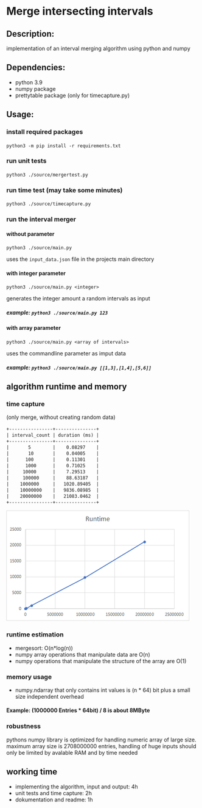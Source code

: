 # Merge intersecting intervals
## Description: 
implementation of an interval merging algorithm using python and numpy

## Dependencies:
* python 3.9
* numpy package
* prettytable package (only for timecapture.py)

## Usage:
### install required packages
` python3 -m pip install -r requirements.txt `

### run unit tests
`python3 ./source/mergertest.py`

### run time test (may take some minutes)
`python3 ./source/timecapture.py`

### run the interval merger 
#### without parameter 
`python3 ./source/main.py`

uses the `input_data.json` file in the projects main directory

#### with integer parameter
`python3 ./source/main.py <integer>`

generates the integer amount a random intervals as input

##### example: `python3 ./source/main.py 123`

#### with array parameter

`python3 ./source/main.py <array of intervals>`

uses the commandline parameter as imput data

##### example: `python3 ./source/main.py [[1,3],[1,4],[5,6]]`


## algorithm runtime and memory

### time capture
(only merge, without creating random data)
```
+----------------+---------------+
| interval_count | duration (ms) |
+----------------+---------------+
|       5        |    0.08297    |
|       10       |    0.04005    |
|      100       |    0.11301    |
|      1000      |    0.71025    |
|     10000      |    7.29513    |
|     100000     |    88.63187   |
|    1000000     |   1020.89405  |
|    10000000    |   9836.08985  |
|    20000000    |   21083.0462  |
+----------------+---------------+
```
![Runtime](Runtime.png)

### runtime estimation
* mergesort: O(n*log(n))
* numpy array operations that manipulate data are O(n)
* numpy operations that manipulate the structure of the array are O(1)

### memory usage
* numpy.ndarray that only contains int values is (n * 64) bit plus a small size independent overhead
#### Example: (1000000 Entries * 64bit) / 8 is about 8MByte

### robustness
pythons numpy library is optimized for handling numeric array of large size.
maximum array size is 2708000000 entries, handling of huge inputs should only be limited by avalable RAM 
and by time needed

## working time
* implementing the algorithm, input and output: 4h
* unit tests and time capture: 2h
* dokumentation and readme: 1h
